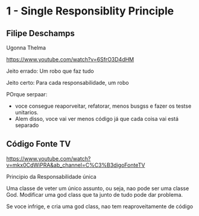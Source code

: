 # 1 - Single Responsiblity Principle

## Filipe Deschamps

Ugonna Thelma

https://www.youtube.com/watch?v=6SfrO3D4dHM

Jeito errado: Um robo que faz  tudo

Jeito certo: Para cada responsabilidade, um robo

POrque serpaar: 
+ voce consegue reaporveitar, refatorar, menos busgss e fazer os testse unitarios.
+ Alem disso, voce vai ver menos código já que cada coisa vai está separado

## Código Fonte TV
 
https://www.youtube.com/watch?v=mkx0CdWiPRA&ab_channel=C%C3%B3digoFonteTV

Principio da Responsabilidade única

Uma classe de veter um único assunto, ou seja, nao pode ser uma classe God. Modificar uma god class que ta junto de tudo pode dar problema.

Se voce infrige, e cria uma god class, nao tem reaproveitamente de código
